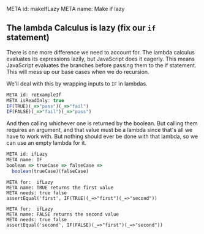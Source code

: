 META id: makeIfLazy
META name: Make if lazy


The lambda Calculus is lazy (fix our `if` statement)
----------------------------------------------------

There is one more difference we need to account for. The lambda calculus
evaluates its expressions lazily, but JavaScript does it eagerly. This means
JavaScript evaluates the branches before passing them to the if statement.
This will mess up our base cases when we do recursion.

We'll deal with this by wrapping inputs to `IF` in lambdas.

```js
META id: roExampleIf
META isReadOnly: true
IF(TRUE)(_=>"pass")(_=>"fail")
IF(FALSE)(_=>"fail")(_=>"pass")
```

And then calling whichever one is returned by the boolean.
But calling them requires an argument,
and that value must be a lambda since that's all we have to work with.
But nothing should ever be done with that lambda,
so we can use an empty lambda for it.

```js
META id: ifLazy
META name: IF
boolean => trueCase => falseCase =>
  boolean(trueCase)(falseCase)
```

```test
META for:  ifLazy
META name: TRUE returns the first value
META needs: true false
assertEqual('first', IF(TRUE)(_=>"first")(_=>"second"))
```

```test
META for:  ifLazy
META name: FALSE returns the second value
META needs: true false
assertEqual('second', IF(FALSE)(_=>"first")(_=>"second"))
```
